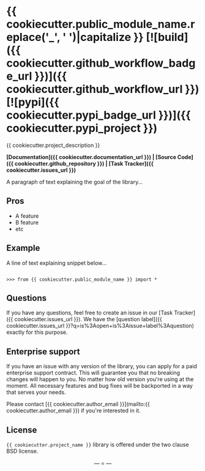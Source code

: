 # {{ cookiecutter.public_module_name.replace('_', ' ')|capitalize }} [![build]({{ cookiecutter.github_workflow_badge_url }})]({{ cookiecutter.github_workflow_url }}) [![pypi]({{ cookiecutter.pypi_badge_url }})]({{ cookiecutter.pypi_project }})

{{ cookiecutter.project_description }}

**[Documentation]({{ cookiecutter.documentation_url }}) |
[Source Code]({{ cookiecutter.github_repository }}) |
[Task Tracker]({{ cookiecutter.issues_url }})**

A paragraph of text explaining the goal of the library…

## Pros

- A feature
- B feature
- etc

## Example

A line of text explaining snippet below…

```pycon

>>> from {{ cookiecutter.public_module_name }} import *

```

## Questions

If you have any questions, feel free to create an issue in our
[Task Tracker]({{ cookiecutter.issues_url }}). We have the
[question label]({{ cookiecutter.issues_url }}?q=is%3Aopen+is%3Aissue+label%3Aquestion)
exactly for this purpose.

## Enterprise support

If you have an issue with any version of the library, you can apply for a paid
enterprise support contract. This will guarantee you that no breaking changes
will happen to you. No matter how old version you're using at the moment. All
necessary features and bug fixes will be backported in a way that serves your
needs.

Please contact [{{ cookiecutter.author_email }}](mailto:{{ cookiecutter.author_email }}) if you're
interested in it.

## License

`{{ cookiecutter.project_name }}` library is offered under the two clause BSD license.

<p align="center">&mdash; ⭐ &mdash;</p>

